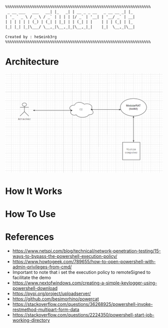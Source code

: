 ```
%%%%%%%%%%%%%%%%%%%%%%%%%%%%%%%%%%%%%%%%%%%%%%%%%%%%%%%%%%%%%%%%%
 _ __ ___   ___   __| |_   _| | __ _ _ __   _ __ __ _| |_
| '_ ` _ \ / _ \ / _` | | | | |/ _` | '__| | '__/ _` | __|
| | | | | | (_) | (_| | |_| | | (_| | |    | | | (_| | |_
|_| |_| |_|\___/ \__,_|\__,_|_|\__,_|_|    |_|  \__,_|\__|

Created by : he$einb3rg
%%%%%%%%%%%%%%%%%%%%%%%%%%%%%%%%%%%%%%%%%%%%%%%%%%%%%%%%%%%%%%%%%
```

# Architecture

![alt text](https://github.com/b3rg01/ModularRat/blob/main/architecture.drawio.png?raw=true)

# How It Works


# How To Use


# References

- https://www.netspi.com/blog/technical/network-penetration-testing/15-ways-to-bypass-the-powershell-execution-policy/
- https://www.howtogeek.com/789655/how-to-open-powershell-with-admin-privileges-from-cmd/
- Important to note that i set the execution policy to remoteSigned to facilitate the demo
- https://www.nextofwindows.com/creating-a-simple-keylogger-using-powershell-download
- https://pypi.org/project/uploadserver/
- https://github.com/besimorhino/powercat
- https://stackoverflow.com/questions/36268925/powershell-invoke-restmethod-multipart-form-data
- https://stackoverflow.com/questions/2224350/powershell-start-job-working-directory

